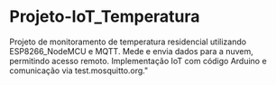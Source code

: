 # Projeto-IoT_Temperatura
 Projeto de monitoramento de temperatura residencial utilizando ESP8266_NodeMCU e MQTT. Mede e envia dados para a nuvem, permitindo acesso remoto. Implementação IoT com código Arduino e comunicação via test.mosquitto.org."





